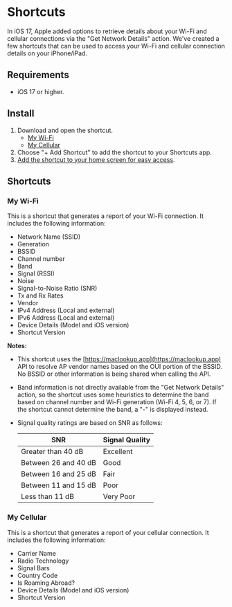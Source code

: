 # Shortcuts

In iOS 17, Apple added options to retrieve details about your Wi-Fi and cellular connections via the "Get Network Details" action. We've created a few shortcuts that can be used to access your Wi-Fi and cellular connection details on your iPhone/iPad.

## Requirements

* iOS 17 or higher.

## Install

1. Download and open the shortcut.
   - [My Wi-Fi](https://github.com/intuitibits/shortcuts/raw/refs/heads/main/My%20Wi-Fi.shortcut)
   - [My Cellular](https://github.com/intuitibits/shortcuts/raw/refs/heads/main/My%20Cellular.shortcut)
3. Choose "+ Add Shortcut" to add the shortcut to your Shortcuts app.
4. [Add the shortcut to your home screen for easy access](https://support.apple.com/guide/shortcuts/add-a-shortcut-to-the-home-screen-apd735880972/ios).

## Shortcuts
### My Wi-Fi

This is a shortcut that generates a report of your Wi-Fi connection. It includes the following information:

* Network Name (SSID)
* Generation
* BSSID
* Channel number
* Band
* Signal (RSSI)
* Noise
* Signal-to-Noise Ratio (SNR)
* Tx and Rx Rates
* Vendor
* IPv4 Address (Local and external)
* IPv6 Address (Local and external)
* Device Details (Model and iOS version)
* Shortcut Version

**Notes:** 
* This shortcut uses the [https://maclookup.app](https://maclookup.app) API to resolve AP vendor names based on the OUI portion of the BSSID. No BSSID or other information is being shared when calling the API.
* Band information is not directly available from the "Get Network Details" action, so the shortcut uses some heuristics to determine the band based on channel number and Wi-Fi generation (Wi-Fi 4, 5, 6, or 7). If the shortcut cannot determine the band, a "-" is displayed instead.
* Signal quality ratings are based on SNR as follows:

  SNR | Signal Quality
  --- | ---
  Greater than 40 dB   | Excellent
  Between 26 and 40 dB | Good
  Between 16 and 25 dB | Fair
  Between 11 and 15 dB | Poor
  Less than 11 dB      | Very Poor 

### My Cellular

This is a shortcut that generates a report of your cellular connection. It includes the following information:

* Carrier Name
* Radio Technology
* Signal Bars
* Country Code
* Is Roaming Abroad?
* Device Details (Model and iOS version)
* Shortcut Version
